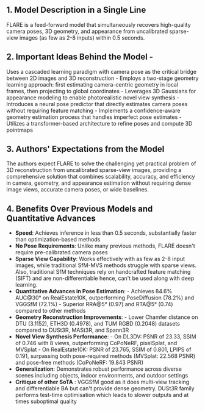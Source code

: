 ## 1. Model Description in a Single Line 
FLARE is a feed-forward model that simultaneously recovers high-quality camera poses, 3D geometry, and appearance from uncalibrated sparse-view images (as few as 2-8 inputs) within 0.5 seconds.
## 2. Important Ideas Behind the Model - 
Uses a cascaded learning paradigm with camera pose as the critical bridge between 2D images and 3D reconstruction - Employs a two-stage geometry learning approach: first estimating camera-centric geometry in local frames, then projecting to global coordinates - Leverages 3D Gaussians for appearance modeling to enable photorealistic novel view synthesis - Introduces a neural pose predictor that directly estimates camera poses without requiring feature matching - Implements a confidence-aware geometry estimation process that handles imperfect pose estimates - Utilizes a transformer-based architecture to refine poses and compute 3D pointmaps 
## 3. Authors' Expectations from the Model 
The authors expect FLARE to solve the challenging yet practical problem of 3D reconstruction from uncalibrated sparse-view images, providing a comprehensive solution that combines scalability, accuracy, and efficiency in camera, geometry, and appearance estimation without requiring dense image views, accurate camera poses, or wide baselines.
## 4. Benefits Over Previous Models and Quantitative Advances 
- **Speed**: Achieves inference in less than 0.5 seconds, substantially faster than optimization-based methods 
-  **No Pose Requirements**: Unlike many previous methods, FLARE doesn't require pre-calibrated camera poses 
-  **Sparse View Capability**: Works effectively with as few as 2-8 input images, while traditional SfM-MVS methods struggle with sparse views. Also, traditional SfM techniques rely on handcrafted feature matching (SIFT) and are non-differentiable hence, can't be used along with deep learning.
- **Quantitative Advances in Pose Estimation**: - Achieves 84.6% AUC@30° on RealEstate10K, outperforming PoseDiffusion (78.2%) and VGGSfM (72.1%) - Superior RRA@5° (0.97) and RTA@5° (0.74) compared to other methods 
- **Geometry Reconstruction Improvements**: - Lower Chamfer distance on DTU (3.1152), ETH3D (0.4978), and TUM RGBD (0.2048) datasets compared to DUSt3R, MASt3R, and Spann3R
- **Novel View Synthesis Performance**: - On DL3DV: PSNR of 23.33, SSIM of 0.746 with 8 views, outperforming CoPoNeRF, pixelSplat, and MVSplat - On RealEstate10K: PSNR of 23.765, SSIM of 0.801, LPIPS of 0.191, surpassing both pose-required methods (MVSplat: 22.568 PSNR) and pose-free methods (CoPoNeRF: 19.843 PSNR) 
- **Generalization**: Demonstrates robust performance across diverse scenes including objects, indoor environments, and outdoor settings
- **Critique of other SoTA** : VGGSfM good as it does multi-view tracking and differentiable BA but can't provide dense geometry. DUSt3R family performs test-time optimisation which leads to slower outputs and at times suboptimal quality